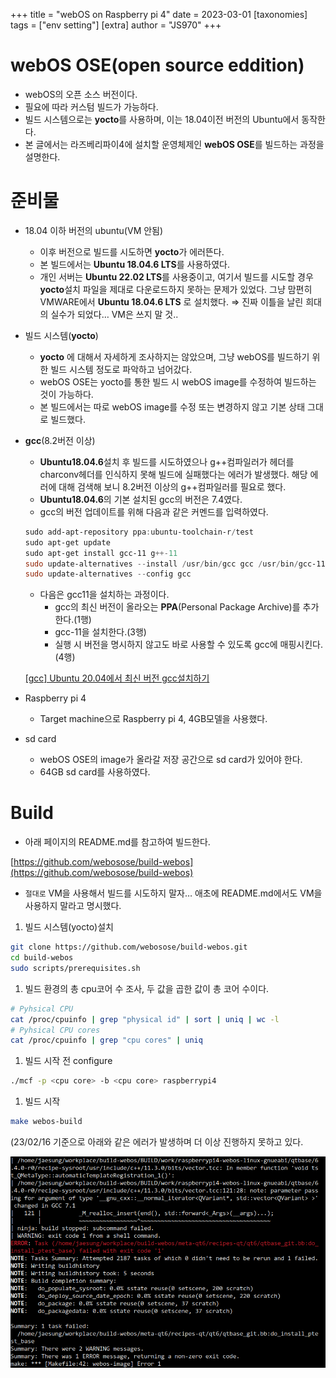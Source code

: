 +++
title = "webOS on Raspberry pi 4"
date = 2023-03-01
[taxonomies]
tags = ["env setting"]
[extra]
author = "JS970"
+++

# webOS OSE(open source eddition)

- webOS의 오픈 소스 버전이다.
- 필요에 따라 커스텀 빌드가 가능하다.
- 빌드 시스템으로는 **yocto**를 사용하며, 이는 18.04이전 버전의 Ubuntu에서 동작한다.
- 본 글에서는 라즈베리파이4에 설치할 운영체제인 **webOS OSE**를 빌드하는 과정을 설명한다.

# 준비물

- 18.04 이하 버전의 ubuntu(VM 안됨)
    - 이후 버전으로 빌드를 시도하면 **yocto**가 에러뜬다.
    - 본 빌드에서는 **Ubuntu 18.04.6 LTS**를 사용하였다.
    - 개인 서버는 **Ubuntu 22.02 LTS**를 사용중이고, 여기서 빌드를 시도할 경우 **yocto**설치 파일을 제대로 다운로드하지 못하는 문제가 있었다. 그냥 맘편히 VMWARE에서 **Ubuntu 18.04.6 LTS** 로 설치했다. ⇒ 진짜 이틀을 날린 희대의 실수가 되었다… VM은 쓰지 말 것..
- 빌드 시스템(**yocto**)
    - **yocto** 에 대해서 자세하게 조사하지는 않았으며, 그냥 webOS를 빌드하기 위한 빌드 시스템 정도로 파악하고 넘어갔다.
    - webOS OSE는 yocto를 통한 빌드 시 webOS image를 수정하여 빌드하는 것이 가능하다.
    - 본 빌드에서는 따로 webOS image를 수정 또는 변경하지 않고 기본 상태 그대로 빌드했다.
- **gcc**(8.2버전 이상)
    - **Ubuntu18.04.6**설치 후 빌드를 시도하였으나 g++컴파일러가 헤더를 charconv헤더를 인식하지 못해 빌드에 실패했다는 에러가 발생했다. 해당 에러에 대해 검색해 보니 8.2버전 이상의 g++컴파일러를 필요로 했다.
    - **Ubuntu18.04.6**의 기본 설치된 gcc의 버전은 7.4였다.
    - gcc의 버전 업데이트를 위해 다음과 같은 커멘드를 입력하였다.
    
    ```powershell
    sudo add-apt-repository ppa:ubuntu-toolchain-r/test
    sudo apt-get update
    sudo apt-get install gcc-11 g++-11
    sudo update-alternatives --install /usr/bin/gcc gcc /usr/bin/gcc-11 110 --slave /usr/bin/g++ g++ /usr/bin/g++-11
    sudo update-alternatives --config gcc
    ```
    
    - 다음은 gcc11을 설치하는 과정이다.
        - gcc의 최신 버전이 올라오는 **PPA**(Personal Package Archive)를 추가한다.(1행)
        - gcc-11을 설치한다.(3행)
        - 실행 시 버전을 명시하지 않고도 바로 사용할 수 있도록 gcc에 매핑시킨다.(4행)
    
    [[gcc] Ubuntu 20.04에서 최신 버전 gcc설치하기](https://kukuta.tistory.com/394)
    
- Raspberry pi 4
    - Target machine으로 Raspberry pi 4, 4GB모델을 사용했다.
- sd card
    - webOS OSE의 image가 올라갈 저장 공간으로 sd card가 있어야 한다.
    - 64GB sd card를 사용하였다.

# Build

- 아래 페이지의 README.md를 참고하여 빌드한다.

[https://github.com/webosose/build-webos](https://github.com/webosose/build-webos)

- `절대로` VM을 사용해서 빌드를 시도하지 말자… 애초에 README.md에서도 VM을 사용하지 말라고 명시했다.
1. 빌드 시스템(yocto)설치

```bash
git clone https://github.com/webosose/build-webos.git
cd build-webos
sudo scripts/prerequisites.sh
```

1. 빌드 환경의 총 cpu코어 수 조사, 두 값을 곱한 값이 총 코어 수이다.

```bash
# Pyhsical CPU
cat /proc/cpuinfo | grep "physical id" | sort | uniq | wc -l
# Pyhsical CPU cores
cat /proc/cpuinfo | grep "cpu cores" | uniq
```

1. 빌드 시작 전 configure

```bash
./mcf -p <cpu core> -b <cpu core> raspberrypi4
```

1. 빌드 시작

```bash
make webos-build
```

(23/02/16 기준으로 아래와 같은 에러가 발생하며 더 이상 진행하지 못하고 있다.

![Screenshot from 2023-02-16 22-23-01.png](/webOS_on_Raspberry_pi_4/Screenshot_from_2023-02-16_22-23-01.png)